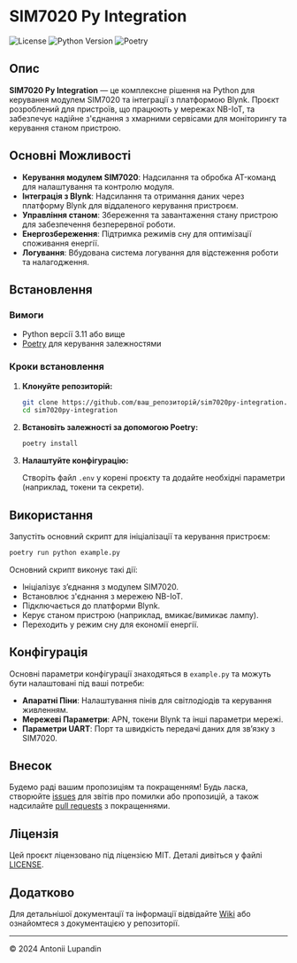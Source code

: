 # SIM7020 Py Integration

![License](https://img.shields.io/badge/license-MIT-blue.svg)
![Python Version](https://img.shields.io/badge/python-3.11+-blue.svg)
![Poetry](https://img.shields.io/badge/poetry-1.2.0-blue.svg)

## Опис

**SIM7020 Py Integration** — це комплексне рішення на Python для керування модулем SIM7020 та інтеграції з платформою Blynk. Проєкт розроблений для пристроїв, що працюють у мережах NB-IoT, та забезпечує надійне з'єднання з хмарними сервісами для моніторингу та керування станом пристрою.

## Основні Можливості

- **Керування модулем SIM7020**: Надсилання та обробка AT-команд для налаштування та контролю модуля.
- **Інтеграція з Blynk**: Надсилання та отримання даних через платформу Blynk для віддаленого керування пристроєм.
- **Управління станом**: Збереження та завантаження стану пристрою для забезпечення безперервної роботи.
- **Енергозбереження**: Підтримка режимів сну для оптимізації споживання енергії.
- **Логування**: Вбудована система логування для відстеження роботи та налагодження.

## Встановлення

### Вимоги

- Python версії 3.11 або вище
- [Poetry](https://python-poetry.org/) для керування залежностями

### Кроки встановлення

1. **Клонуйте репозиторій:**

   ```bash
   git clone https://github.com/ваш_репозиторій/sim7020py-integration.git
   cd sim7020py-integration
   ```

2. **Встановіть залежності за допомогою Poetry:**

   ```bash
   poetry install
   ```

3. **Налаштуйте конфігурацію:**

   Створіть файл `.env` у корені проєкту та додайте необхідні параметри (наприклад, токени та секрети).

## Використання

Запустіть основний скрипт для ініціалізації та керування пристроєм:

```bash
poetry run python example.py
```

Основний скрипт виконує такі дії:

- Ініціалізує з’єднання з модулем SIM7020.
- Встановлює з'єднання з мережею NB-IoT.
- Підключається до платформи Blynk.
- Керує станом пристрою (наприклад, вмикає/вимикає лампу).
- Переходить у режим сну для економії енергії.

## Конфігурація

Основні параметри конфігурації знаходяться в `example.py` та можуть бути налаштовані під ваші потреби:

- **Апаратні Піни**: Налаштування пінів для світлодіодів та керування живленням.
- **Мережеві Параметри**: APN, токени Blynk та інші параметри мережі.
- **Параметри UART**: Порт та швидкість передачі даних для зв’язку з SIM7020.

## Внесок

Будемо раді вашим пропозиціям та покращенням! Будь ласка, створюйте [issues](https://github.com/ваш_репозиторій/sim7020py-integration/issues) для звітів про помилки або пропозицій, а також надсилайте [pull requests](https://github.com/ваш_репозиторій/sim7020py-integration/pulls) з покращеннями.

## Ліцензія

Цей проєкт ліцензовано під ліцензією MIT. Деталі дивіться у файлі [LICENSE](LICENSE).

## Додатково

Для детальнішої документації та інформації відвідайте [Wiki](https://github.com/ваш_репозиторій/sim7020py-integration/wiki) або ознайомтеся з документацією у репозиторії.

---
© 2024 Antonii Lupandin